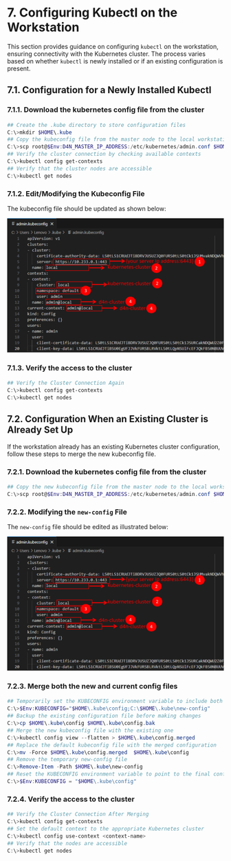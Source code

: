 # 7. Configuring Kubectl on the Workstation

This section provides guidance on configuring `kubectl` on the workstation, ensuring connectivity with the Kubernetes cluster. The process varies based on whether `kubectl` is newly installed or if an existing configuration is present.

## 7.1. Configuration for a Newly Installed Kubectl

### 7.1.1. Download the kubernetes config file from the cluster

```powershell
## Create the .kube directory to store configuration files
C:\>mkdir $HOME\.kube
## Copy the kubeconfig file from the master node to the local workstation
C:\>scp root@$Env:D4N_MASTER_IP_ADDRESS:/etc/kubernetes/admin.conf $HOME\.kube\config
## Verify the cluster connection by checking available contexts
C:\>kubectl config get-contexts
## Verify that the cluster nodes are accessible
C:\>kubectl get nodes
```

### 7.1.2. Edit/Modifying the Kubeconfig File

The kubeconfig file should be updated as shown below:

![Area to change](../img/admin_kubeconfig.png)

### 7.1.3. Verify the access to the cluster

```powershell
## Verify the Cluster Connection Again
C:\>kubectl config get-contexts
C:\>kubectl get nodes
```

## 7.2. Configuration When an Existing Cluster is Already Set Up

If the workstation already has an existing Kubernetes cluster configuration, follow these steps to merge the new kubeconfig file.

### 7.2.1. Download the kubernetes config file from the cluster

```powershell
## Copy the new kubeconfig file from the master node to the local workstation
C:\>scp root@$Env:D4N_MASTER_IP_ADDRESS:/etc/kubernetes/admin.conf $HOME\.kube\new-config
```

### 7.2.2. Modifying the `new-config` File

The `new-config` file should be edited as illustrated below:

![Area to change](../img/admin_kubeconfig.png)

### 7.2.3. Merge both the new and current config files

```powershell
## Temporarily set the KUBECONFIG environment variable to include both configurations
C:\>$Env:KUBECONFIG="$HOME\.kube\config;C:\$HOME\.kube\new-config"
## Backup the existing configuration file before making changes
C:\>cp $HOME\.kube\config $HOME\.kube\config.bak
## Merge the new kubeconfig file with the existing one
C:\>kubectl config view --flatten > $HOME\.kube\config.merged
## Replace the default kubeconfig file with the merged configuration
C:\>mv -Force $HOME\.kube\config.merged  $HOME\.kube\config
## Remove the temporary new-config file
C:\>Remove-Item -Path $HOME\.kube\new-config
## Reset the KUBECONFIG environment variable to point to the final configuration
C:\>$Env:KUBECONFIG = "$HOME\.kube\config"
```

### 7.2.4. Verify the access to the cluster

```powershell
## Verify the Cluster Connection After Merging
C:\>kubectl config get-contexts
## Set the default context to the appropriate Kubernetes cluster
C:\>kubectl config use-context <context-name>
## Verify that the nodes are accessible
C:\>kubectl get nodes
```




